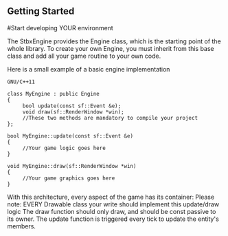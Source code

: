 ## Getting Started ##

#Start developing YOUR environment

The StbxEngine provides the Engine class, which is the starting point of the whole library. To create your own Engine, you must inherit from this base class and add all your game routine to your own code.

Here is a small example of a basic engine implementation
```
GNU/C++11

class MyEngine : public Engine
{
     bool update(const sf::Event &e);
     void draw(sf::RenderWindow *win);
     //These two methods are mandatory to compile your project
};

bool MyEngine::update(const sf::Event &e)
{
     //Your game logic goes here
}

void MyEngine::draw(sf::RenderWindow *win)
{
     //Your game graphics goes here
}
```
With this architecture, every aspect of the game has its container:
Please note: EVERY Drawable class your write should implement this update/draw logic
The draw function should only draw, and should be const passive to its owner.
The update function is triggered every tick to update the entity's members.

